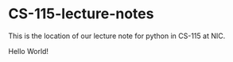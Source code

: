 # CS-115-lecture-notes
This is the location of our lecture note for python in CS-115 at NIC.

Hello World!
